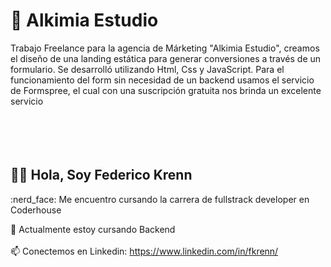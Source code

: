 # 🧪 Alkimia Estudio

Trabajo Freelance para la agencia de Márketing "Alkimia Estudio", creamos el diseño de una landing estática 
para generar conversiones a través de un formulario. Se desarrolló utilizando Html, Css y JavaScript. Para el funcionamiento del form sin necesidad de 
un backend usamos el servicio de Formspree, el cual con una suscripción gratuita nos brinda un excelente servicio
<br>
<br>
<br>
<br>
<br>
<h2> 🙋‍♂️ Hola, Soy Federico Krenn</h2>
:nerd_face: Me encuentro cursando la carrera de fullstrack developer en Coderhouse <br>

🌱 Actualmente estoy cursando Backend <br></br>
📫 Conectemos en Linkedin: https://www.linkedin.com/in/fkrenn/
